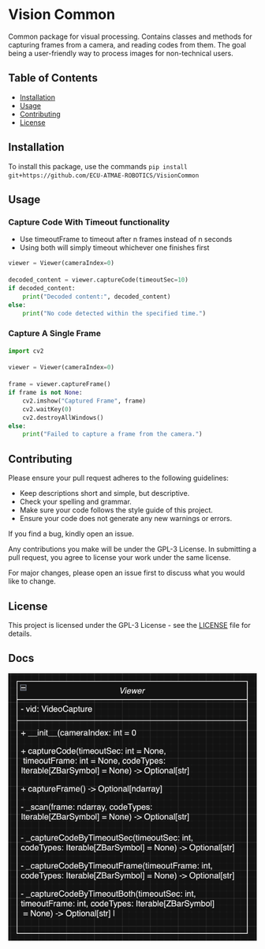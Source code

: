 # Vision Common
Common package for visual processing. Contains classes and methods for capturing frames from a camera, and reading codes from them. The goal being a user-friendly way to process images for non-technical users.

## Table of Contents
- [Installation](#installation)
- [Usage](#usage)
- [Contributing](#contributing)
- [License](#license)

## Installation
To install this package, use the commands `pip install git+https://github.com/ECU-ATMAE-ROBOTICS/VisionCommon`


## Usage
### Capture Code With Timeout functionality
- Use timeoutFrame to timeout after n frames instead of n seconds
- Using both will simply timeout whichever one finishes first
```python
viewer = Viewer(cameraIndex=0)

decoded_content = viewer.captureCode(timeoutSec=10)
if decoded_content:
    print("Decoded content:", decoded_content)
else:
    print("No code detected within the specified time.")
```

### Capture A Single Frame
```python
import cv2

viewer = Viewer(cameraIndex=0)

frame = viewer.captureFrame()
if frame is not None:
    cv2.imshow("Captured Frame", frame)
    cv2.waitKey(0)
    cv2.destroyAllWindows()
else:
    print("Failed to capture a frame from the camera.")
```

## Contributing
Please ensure your pull request adheres to the following guidelines:

- Keep descriptions short and simple, but descriptive.
- Check your spelling and grammar.
- Make sure your code follows the style guide of this project.
- Ensure your code does not generate any new warnings or errors.

If you find a bug, kindly open an issue.

Any contributions you make will be under the GPL-3 License. In submitting a pull request, you agree to license your work under the same license.

For major changes, please open an issue first to discuss what you would like to change.

## License
This project is licensed under the GPL-3 License - see the [LICENSE](LICENSE) file for details.

## Docs
![Viwer Class Chart](docs/Viewer/Viewer.png)

